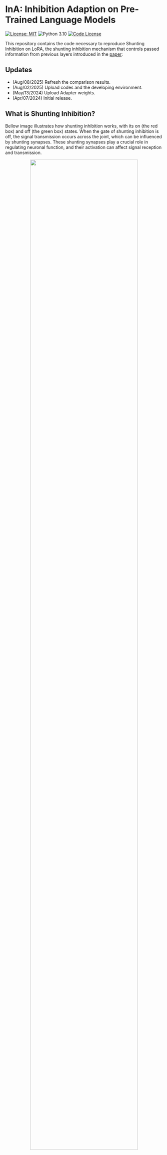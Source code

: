 #  InA: Inhibition Adaption on Pre-Trained Language Models



[![License: MIT](https://img.shields.io/badge/License-MIT-yellow.svg)](https://opensource.org/licenses/MIT)
![Python 3.10](https://img.shields.io/badge/python-3.10-green.svg)
[![Code License](https://img.shields.io/badge/Code%20License-Apache_2.0-green.svg)](LICENSE)


This repository contains the code necessary to reproduce Shunting Inhibition on LoRA, the shunting inhibition mechanism that controls passed information from previous layers introduced in the [paper](https://doi.org/10.1016/j.neunet.2024.106410):

## Updates
- (Aug/08/2025) Refresh the comparison results.
- (Aug/02/2025) Upload codes and the developing environment.
- (May/13/2024) Upload Adapter weights.
- (Apr/07/2024) Initial release.
## What is Shunting Inhibition? 

Bellow image illustrates how shunting inhibition works, with its on (the red box) and off (the green box) states. When the gate of shunting inhibition is off, the signal transmission occurs across the joint, which can be influenced by shunting synapses. These shunting synapses play a crucial role in regulating neuronal function, and their activation can affect signal reception and transmission.

<div align="center">
  <figure>
    <img src="assets/shunting-inhibition.jpg" width="90%"/>
  </figure>
</div>

## Why Shunting Inhibition is needed in Adaption Fine-tuning? 

Bellow is a practical example of InA when using it in the 𝐵𝐸𝑅𝑇-large model, which has been fine-tuned under question-answering datasets. Left panel explains the potential risk of LoRA, and right panel presents the visualization of the attention score on last second attention layer based on prior work Dai et al. (2019). The text is ’I put my red bag in the black bag.’, and the question is ’What is the colour of my bag?’, Therefore, the answer should be ’red’. There are two colours: red and black. Classical fine-tuning and adaption fine-tuning methods, such as LoRA, on downstream NLU tasks tend to choose the proper features from the entire ’redundant’ feature pool. This cannot essentially eliminate the influence of task-irrelevant words, for example, ’I’ and ’My’. After five epochs of InA fine-tuning, our inhibition vector can learn an incomplete intrinsic rank whose sole tail was eliminated by InA. Finally, activated by GeLU, which has a small negative tail, this incomplete intrinsic rank can provide the pre-trained weights with a small negative vector. Thus, these answer-irrelevant parts—’I’ and ’My’—in the intrinsic rank will be weakened or eliminated (see red stars in the right panel). We finally conclude that after InA fine-tuning, attention layers will pay less attention to such task-irrelevant information.

<div align="center">
  <figure>
    <img s[InA_GLUE.batch](..%2F..%2F..%2FDesktop%2FInA_GLUE.batch)rc="assets/lora-problem.jpg" width="100%"/>
  </figure>
</div>

**If only pay attention to the answer-relevant side (we have ignored the direction from the right to the left, as BERT based models have two directions.)**

Although LoRA and InA has the same answer, but from the average attention heatmap of all 24 layers shown bellow can find one solution to optimize LoRA (even one potential solution to overcome the **Hallucination of LLMs**):

**Shunting Inhibition mechanism has the obvious ability to weaken the answer-irrelevant passing information, as well as other attention scores**

<font face="Arial Black" size="3">1</font>

|Layer|Fully FT:|LoRA (no-inhibition):|InA (inhibiiton 10%):|InA (inhibiiton 30%):|InA (inhibiiton 90%):| 
|  :-:   |  :-:   | :-:  |   :-:  |   :-:  |   :-:  |
|1| <img style="height:100px" src="assets/AttentionHeatMap/squad/inhibition_no/layer0_average.png"  align=center > |  <img style="height:100px" src="assets/AttentionHeatMap/squad/inhibition_00/layer0_average.png"  align=center > |  <img style="height:100px" src="assets/AttentionHeatMap/squad/inhibition_10/layer0_average.png"  align=center > |  <img style="height:100px" src="assets/AttentionHeatMap/squad/inhibition_30/layer0_average.png"  align=center > |  <img style="height:100px" src="assets/AttentionHeatMap/squad/inhibition_90/layer0_average.png"  align=center > |
|2| <img style="height:100px" src="assets/AttentionHeatMap/squad/inhibition_no/layer1_average.png"  align=center > |  <img style="height:100px" src="assets/AttentionHeatMap/squad/inhibition_00/layer1_average.png"  align=center > |  <img style="height:100px" src="assets/AttentionHeatMap/squad/inhibition_10/layer1_average.png"  align=center > |  <img style="height:100px" src="assets/AttentionHeatMap/squad/inhibition_30/layer1_average.png"  align=center > |  <img style="height:100px" src="assets/AttentionHeatMap/squad/inhibition_90/layer1_average.png"  align=center > |
|3| <img style="height:100px" src="assets/AttentionHeatMap/squad/inhibition_no/layer2_average.png"  align=center > |  <img style="height:100px" src="assets/AttentionHeatMap/squad/inhibition_00/layer2_average.png"  align=center > |  <img style="height:100px" src="assets/AttentionHeatMap/squad/inhibition_10/layer2_average.png"  align=center > |  <img style="height:100px" src="assets/AttentionHeatMap/squad/inhibition_30/layer2_average.png"  align=center > |  <img style="height:100px" src="assets/AttentionHeatMap/squad/inhibition_90/layer2_average.png"  align=center > |
|4| <img style="height:100px" src="assets/AttentionHeatMap/squad/inhibition_no/layer3_average.png"  align=center > |  <img style="height:100px" src="assets/AttentionHeatMap/squad/inhibition_00/layer3_average.png"  align=center > |  <img style="height:100px" src="assets/AttentionHeatMap/squad/inhibition_10/layer3_average.png"  align=center > |  <img style="height:100px" src="assets/AttentionHeatMap/squad/inhibition_30/layer3_average.png"  align=center > |  <img style="height:100px" src="assets/AttentionHeatMap/squad/inhibition_90/layer3_average.png"  align=center > |
|21| <img style="height:100px" src="assets/AttentionHeatMap/squad/inhibition_no/layer20_average.png"  align=center > |  <img style="height:100px" src="assets/AttentionHeatMap/squad/inhibition_00/layer20_average.png"  align=center > |  <img style="height:100px" src="assets/AttentionHeatMap/squad/inhibition_10/layer20_average.png"  align=center > |  <img style="height:100px" src="assets/AttentionHeatMap/squad/inhibition_30/layer20_average.png"  align=center > |  <img style="height:100px" src="assets/AttentionHeatMap/squad/inhibition_90/layer20_average.png"  align=center > |
|22| <img style="height:100px" src="assets/AttentionHeatMap/squad/inhibition_no/layer21_average.png"  align=center > |  <img style="height:100px" src="assets/AttentionHeatMap/squad/inhibition_00/layer21_average.png"  align=center > |  <img style="height:100px" src="assets/AttentionHeatMap/squad/inhibition_10/layer21_average.png"  align=center > |  <img style="height:100px" src="assets/AttentionHeatMap/squad/inhibition_30/layer21_average.png"  align=center > |  <img style="height:100px" src="assets/AttentionHeatMap/squad/inhibition_90/layer21_average.png"  align=center > |
|23| <img style="height:100px" src="assets/AttentionHeatMap/squad/inhibition_no/layer22_average.png"  align=center > |  <img style="height:100px" src="assets/AttentionHeatMap/squad/inhibition_00/layer22_average.png"  align=center > |  <img style="height:100px" src="assets/AttentionHeatMap/squad/inhibition_10/layer22_average.png"  align=center > |  <img style="height:100px" src="assets/AttentionHeatMap/squad/inhibition_30/layer22_average.png"  align=center > |  <img style="height:100px" src="assets/AttentionHeatMap/squad/inhibition_90/layer22_average.png"  align=center > |
|24| <img style="height:100px" src="assets/AttentionHeatMap/squad/inhibition_no/layer23_average.png"  align=center > |  <img style="height:100px" src="assets/AttentionHeatMap/squad/inhibition_00/layer23_average.png"  align=center > |  <img style="height:100px" src="assets/AttentionHeatMap/squad/inhibition_10/layer23_average.png"  align=center > |  <img style="height:100px" src="assets/AttentionHeatMap/squad/inhibition_30/layer23_average.png"  align=center > |  <img style="height:100px" src="assets/AttentionHeatMap/squad/inhibition_90/layer23_average.png"  align=center > |






## How does Shunting Inhibition effect LoRA?

InA also inserts trainable inhibition matrices into transformer layers to approximate the weight updates. By using a low-rank decomposition $W_0 + \Delta = W_0 + W_{down}W_{up}$, where $W_{down} \in {R^{d\times{r}}}$, $W_{up} \in {R^{r\times{k}}}$, $Th \in {R^{M\times{1}}}$, InA updates the $Query$ and $Key$ projection matrices ($W_{q},W_{k}$) in the multi-head attention sub-layer. For the specific input $H$, InA modifies the projection output $H_{o}$ as:

$$H_{o} \leftarrow H_{o}+s \cdot f(HW_{down}-Th)W_{up},$$

where $s \in \{0, 1\}$ is a tunable scalar hyperparameter, and $Th$ is the threshold. 

**Notation.** We denote input hidden vectors as $H \in R^{M \times {d}}$ and the output of self-attention as $H_o \in R^{M \times {d}}$. $W_{k}, W_{q}, W_{v} \in R^{d \times {d}}$ are the projection matrices.

**Motivation.**  The motivation of InA on Transformer is to assemble a flexible gate with an adjustable inhibition vector to fine-tune downstream tasks. In addition, it should be able to automatically learn to rarefy tense features without sparsity settings. Under transfer learning, pre-trained language models can provide features for downstream tasks. The inhibition vector with a gate mechanism can learn to adjust and inhibit the provided features, and it finally makes tunable weights fit into a specific downstream task by fine-tuning. We formulate the linear InA layer as:

$$I_{k}=f(HW_{k-down}-Th_{k})W_{k-up},$$
$$I_{q}=f(HW_{q-down}-Th_{q})W_{q-up},$$

where $I_{k} \in {R^{M\times{d}}}$ and $I_{q} \in {R^{M\times{d}}}$, respectively, is the $Inhibition$ matrix in $Key$ side and $Query$ side; $f$ is the activation function; $Th_{k} \in {R^{M\times{1}}}$ is the product of $\max(HW_{k-down}) \times Inh_{p}$ in terms of the column-wise maximization and $Th_{q} \in {R^{M\times{1}}}$ is the product of $\max(HW_{q-down}) \times Inh_{p}$ in terms of the column-wise maximization. 


## Reproduction

This repository is a tutorial for finetuning LMs and LLMs with InA on GLUE, SquAD datasets! So here's how to reproduce:

## Installation

1. Install requirements

```bash
$ python -m venv InaEnv
$ source InaEnv/bin/activate
$ pip install -e peft-0.10.0/
$ pip install -e transformers-4.53.0/
```


## Finetune on GLUE Benchmarks

In the paper [LORA: LOW-RANK ADAPTATION OF LARGE LANGUAGE MODELS](https://arxiv.org/abs/2106.09685), We can find that when the low rank $r$ is 4 or 8, the text classification task can get a better performance. Thus, we also set $r$ to 4 and 8 in our experiments. 

  - `BERT-large` needs 1 GPU. The finetuned weights are available at [weights](./output_final/BERT_large/). 
    ```bash
    python transformers-4.53.0/examples/pytorch/text-classification/run_glue.py \
    --model_name_or_path bert-large-cased \
    --task_name cola \
    --do_train \
    --do_eval \
    --num_train_epochs 10 \
    --overwrite_output_dir \
    --output_dir output_final/BERT_large/CoLA/InA00/ \
    --lora_r 4 \
    --lora_alpha 16 \
    --lora_inhibition 0.0 \
    --lora_dropout 0.1 \
    --task_type "SEQ_CLS" \
    --peft_type "LORA"
    ```
  
  - `Llama2-7B` needs 1 or 2 GPUs
    ```bash
    python transformers-4.53.0/examples/pytorch/text-classification/run_glue.py \
    --model_name_or_path meta-llama/Llama-2-7b-chat-hf \
    --task_name cola \
    --do_train \
    --do_eval \
    --num_train_epochs 10 \
    --overwrite_output_dir \
    --output_dir output_final/Llama2/CoLA/ \
    --lora_r 4 \
    --lora_alpha 16 \
    --lora_inhibition 0.0 \
    --lora_dropout 0.1 \
    --task_type "SEQ_CLS" \
    --peft_type "LORA" \
    --batch_size 16 \
    --bf16 \
    --max_seq_length 4096 \
    --per_device_train_batch_size 2 \
    --gradient_accumulation_steps 2
    ```


### Experiments of GLUE
Our fine-tuning experiments are carried on half a DGX-2 node with 1x40 A100 GPU card, the results may vary due to different GPU models, drivers, CUDA SDK versions, using FP16 or FP32, and random seeds. 
We report our numbers based on multple runs with different random seeds here. Here are the results from the Large model:

|Task	 | Command	                            	| Running Time(1x40G A100 GPUs) |
|--------|-------------------------------------|-------------------------------|
|MNLI large| 	`sbatch batch/InA_GLUE_MNLI.batch` | 	 	21h x 4                    |
|QQP large| 	`sbatch batch/InA_GLUE_QQP.batch`  | 		19h x 4                     |
|QNLI large| 	`sbatch batch/InA_GLUE_QNLI.batch` | 		2h x 4                      |
|MRPC large| 	`sbatch batch/InA_GLUE_MRPC.batch` | 		0.5h x 4                    |
|RTE large| 	`sbatch batch/InA_GLUE_RTE.batch`  | 		0.1h x 4                    |
|SST-2 large| 	`sbatch batch/InA_GLUE_SST2.batch` | 		1h x 4                      |
|STS-b large| 	`sbatch batch/InA_GLUE_STSB.batch` | 		0.5h x 4                    |
|CoLA large| 	`sbatch batch/InA_GLUE_CoLA.batch` | 		0.5h x 4                    |



## Finetune on SQuAD-V2 Benchmarks

### 1. Run on 1 or 2 GPUs: 

  - `RoBERTa-large`
    ```bash
    cd LoRA-LM/
    python lm_QLoRA.py \
    --model_name FacebookAI/roberta-large \
    --dataset_name data/squad_v2/ \
    --lora_r 8 \
    --lora_alpha 16 \
    --lora_inhibition 0.3 \
    --lora_dropout 0.1 \
    --num_warmup_epochs 1 \
    --num_train_epochs 10 \
    --batch_size 16 \
    --output_dir Output_PEFT/roberta
    ```
  
  - `Llama2-7B` needs 2 GPUs
    ```bash
    cd LoRA-LM/
    python llm_QLoRA.py \
    --model_name meta-llama/Llama-2-7b-chat-hf \
    --dataset_name data/squad_v2/ \
    --lora_alpha 16 \
    --lora_inhibition 0.3 \
    --lora_dropout 0.1 \
    --bf16 \
    --max_seq_length 4096 \
    --per_device_train_batch_size 2 \
    --gradient_accumulation_steps 2 \
    --max_steps 10000 \
    --merge_and_push \
    --save_steps 1000 \
    --learning_rate=2e-7 \
    --output_dir Output_PEFT/Llama-2-7b-chat-hf
    ```
  
  - `Llama3-8B` needs 2 GPUs
    ```bash
    cd LoRA-LM/
    python llm_QLoRA.py \
    --model_name meta-llama/Meta-Llama-3-8B \
    --dataset_name data/squad_v2/ \
    --lora_alpha 16 \
    --lora_inhibition 0.3 \
    --lora_dropout 0.1 \
    --bf16 \
    --max_seq_length 4096 \
    --per_device_train_batch_size 2 \
    --gradient_accumulation_steps 2 \
    --max_steps 10000 \
    --merge_and_push \
    --save_steps 1000 \
    --learning_rate=2e-7 \
    --output_dir Output_PEFT/Meta-Llama-3-8B
    ```

### 2. Visualization of Average Attention Heatmap 

  Check out how shunting inhibition can benefit the selection of attention scores from the [README.md](visualization/README.md) 

  - `BERT-large`
    ```bash
    cd visualization/
    python visualize_lm.py --adapter_name=/home/kangchen/inhibited_lora/LoRA-LM/Output_PEFT/google-bert/bert-large-uncased/ \
    --model_name google-bert/bert-large-uncased \
    --task="squad_v2" \
    --lora_inhibition 0.1
    ```

  - `RoBERTa-large`
    ```bash
    cd visualization/
    python visualize_lm.py --adapter_name=/home/kangchen/inhibited_lora/LoRA-LM/Output_PEFT/FacebookAI/roberta-large/ \
    --model_name FacebookAI/roberta-large \
    --task="squad_v2" \
    --lora_inhibition 0.1
    ```

  - `Llama2-7B`
    ```bash
    cd visualization/
    python visualize_llm.py --adapter_name=/home/kangchen/inhibited_lora/LoRA-LM/Output_PEFT/Llama-2-7b-chat-hf/ \
    --model_name meta-llama/Llama-2-7b-chat-hf \
    --task="squad_v2" \
    --lora_inhibition 0.9
    ```

## Acknowledgements

Cheng Kang, Jindrich Prokop and Daniel Novak are supported by the Czech Technical University in Prague (grant number: SGS22/165/OHK3/3T/13), the Research Centre for Informatics (grant number: CZ.02.1.01/0.0/0.0/160\_19/0000765), and the Brain Dynamics(grant number: CZ.02.01.01/00/22\_008/0004643). We thank Yong Hu, Huiyu Zhou and Daniel Novak for proofreading the paper and providing insightful comments. We also thank the anonymous reviewers for valuable discussions.

## Contributing
We welcome contributions in any form! Assistance with documentation is always welcome. To contribute, feel free to open an issue or please fork the project make your changes and submit a pull request. We will do our best to work through any issues and requests.

## Citing this work
If our work helped you, please cite the reference:
```
@article{kang2024ina,
  title={InA: Inhibition Adaption on pre-trained language models},
  author={Kang, Cheng and Prokop, Jindrich and Tong, Lei and Zhou, Huiyu and Hu, Yong and Novak, Daniel},
  journal={Neural Networks},
  volume={178},
  pages={106410},
  year={2024},
  publisher={Elsevier}
}
```

